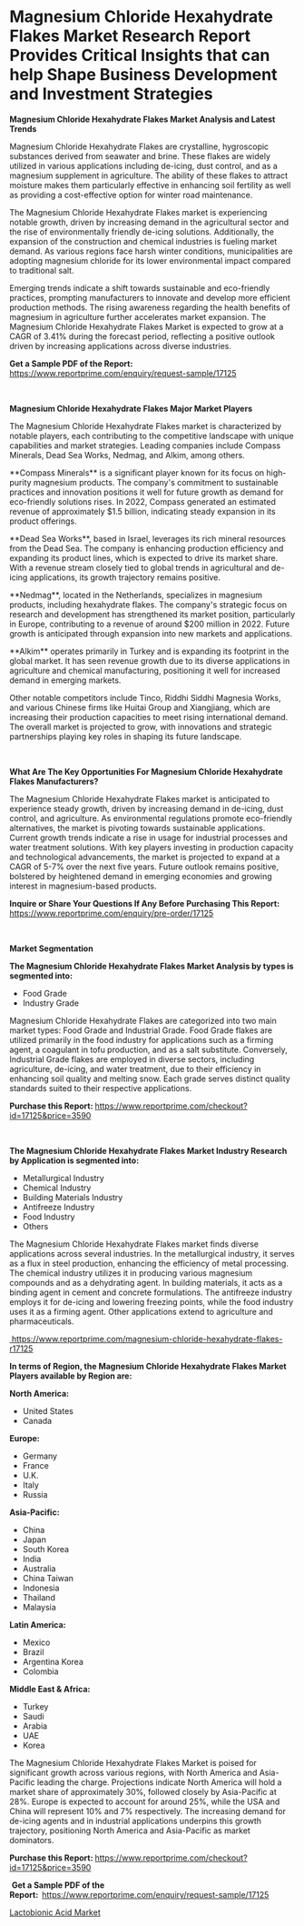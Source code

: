 <p><h1>Magnesium Chloride Hexahydrate Flakes Market Research Report Provides Critical Insights that can help Shape Business Development and Investment Strategies</h1></p><p><strong>Magnesium Chloride Hexahydrate Flakes Market Analysis and Latest Trends</strong></p>
<p><p>Magnesium Chloride Hexahydrate Flakes are crystalline, hygroscopic substances derived from seawater and brine. These flakes are widely utilized in various applications including de-icing, dust control, and as a magnesium supplement in agriculture. The ability of these flakes to attract moisture makes them particularly effective in enhancing soil fertility as well as providing a cost-effective option for winter road maintenance.</p><p>The Magnesium Chloride Hexahydrate Flakes market is experiencing notable growth, driven by increasing demand in the agricultural sector and the rise of environmentally friendly de-icing solutions. Additionally, the expansion of the construction and chemical industries is fueling market demand. As various regions face harsh winter conditions, municipalities are adopting magnesium chloride for its lower environmental impact compared to traditional salt.</p><p>Emerging trends indicate a shift towards sustainable and eco-friendly practices, prompting manufacturers to innovate and develop more efficient production methods. The rising awareness regarding the health benefits of magnesium in agriculture further accelerates market expansion. The Magnesium Chloride Hexahydrate Flakes Market is expected to grow at a CAGR of 3.41% during the forecast period, reflecting a positive outlook driven by increasing applications across diverse industries.</p></p>
<p><strong>Get a Sample PDF of the Report:&nbsp;</strong> <a href="https://www.reportprime.com/enquiry/request-sample/17125?utm_campaign=3200&utm_medium=2&utm_source=Github&utm_content=ia&utm_term=18032025&utm_id=magnesium-chloride-hexahydrate-flakes">https://www.reportprime.com/enquiry/request-sample/17125</a></p>
<p>&nbsp;</p>
<p><strong>Magnesium Chloride Hexahydrate Flakes Major Market Players</strong></p>
<p><p>The Magnesium Chloride Hexahydrate Flakes market is characterized by notable players, each contributing to the competitive landscape with unique capabilities and market strategies. Leading companies include Compass Minerals, Dead Sea Works, Nedmag, and Alkim, among others.</p><p>**Compass Minerals** is a significant player known for its focus on high-purity magnesium products. The company's commitment to sustainable practices and innovation positions it well for future growth as demand for eco-friendly solutions rises. In 2022, Compass generated an estimated revenue of approximately $1.5 billion, indicating steady expansion in its product offerings.</p><p>**Dead Sea Works**, based in Israel, leverages its rich mineral resources from the Dead Sea. The company is enhancing production efficiency and expanding its product lines, which is expected to drive its market share. With a revenue stream closely tied to global trends in agricultural and de-icing applications, its growth trajectory remains positive.</p><p>**Nedmag**, located in the Netherlands, specializes in magnesium products, including hexahydrate flakes. The company's strategic focus on research and development has strengthened its market position, particularly in Europe, contributing to a revenue of around $200 million in 2022. Future growth is anticipated through expansion into new markets and applications.</p><p>**Alkim** operates primarily in Turkey and is expanding its footprint in the global market. It has seen revenue growth due to its diverse applications in agriculture and chemical manufacturing, positioning it well for increased demand in emerging markets.</p><p>Other notable competitors include Tinco, Riddhi Siddhi Magnesia Works, and various Chinese firms like Huitai Group and Xiangjiang, which are increasing their production capacities to meet rising international demand. The overall market is projected to grow, with innovations and strategic partnerships playing key roles in shaping its future landscape.</p></p>
<p>&nbsp;</p>
<p><strong>What Are The Key Opportunities For Magnesium Chloride Hexahydrate Flakes Manufacturers?</strong></p>
<p><p>The Magnesium Chloride Hexahydrate Flakes market is anticipated to experience steady growth, driven by increasing demand in de-icing, dust control, and agriculture. As environmental regulations promote eco-friendly alternatives, the market is pivoting towards sustainable applications. Current growth trends indicate a rise in usage for industrial processes and water treatment solutions. With key players investing in production capacity and technological advancements, the market is projected to expand at a CAGR of 5-7% over the next five years. Future outlook remains positive, bolstered by heightened demand in emerging economies and growing interest in magnesium-based products.</p></p>
<p><strong>Inquire or Share Your Questions If Any Before Purchasing This Report:</strong> <a href="https://www.reportprime.com/enquiry/pre-order/17125?utm_campaign=3200&utm_medium=2&utm_source=Github&utm_content=ia&utm_term=18032025&utm_id=magnesium-chloride-hexahydrate-flakes">https://www.reportprime.com/enquiry/pre-order/17125</a></p>
<p>&nbsp;</p>
<p><strong>Market Segmentation</strong></p>
<p><strong>The Magnesium Chloride Hexahydrate Flakes Market Analysis by types is segmented into:</strong></p>
<p><ul><li>Food Grade</li><li>Industry Grade</li></ul></p>
<p><p>Magnesium Chloride Hexahydrate Flakes are categorized into two main market types: Food Grade and Industrial Grade. Food Grade flakes are utilized primarily in the food industry for applications such as a firming agent, a coagulant in tofu production, and as a salt substitute. Conversely, Industrial Grade flakes are employed in diverse sectors, including agriculture, de-icing, and water treatment, due to their efficiency in enhancing soil quality and melting snow. Each grade serves distinct quality standards suited to their respective applications.</p></p>
<p><strong>Purchase this Report:&nbsp;</strong><a href="https://www.reportprime.com/checkout?id=17125&price=3590&utm_campaign=3200&utm_medium=2&utm_source=Github&utm_content=ia&utm_term=18032025&utm_id=magnesium-chloride-hexahydrate-flakes">https://www.reportprime.com/checkout?id=17125&price=3590</a></p>
<p>&nbsp;</p>
<p><strong>The Magnesium Chloride Hexahydrate Flakes Market Industry Research by Application is segmented into:</strong></p>
<p><ul><li>Metallurgical Industry</li><li>Chemical Industry</li><li>Building Materials Industry</li><li>Antifreeze Industry</li><li>Food Industry</li><li>Others</li></ul></p>
<p><p>The Magnesium Chloride Hexahydrate Flakes market finds diverse applications across several industries. In the metallurgical industry, it serves as a flux in steel production, enhancing the efficiency of metal processing. The chemical industry utilizes it in producing various magnesium compounds and as a dehydrating agent. In building materials, it acts as a binding agent in cement and concrete formulations. The antifreeze industry employs it for de-icing and lowering freezing points, while the food industry uses it as a firming agent. Other applications extend to agriculture and pharmaceuticals.</p></p>
<p><a href="https://www.reportprime.com/magnesium-chloride-hexahydrate-flakes-r17125?utm_campaign=3200&utm_medium=2&utm_source=Github&utm_content=ia&utm_term=18032025&utm_id=magnesium-chloride-hexahydrate-flakes">&nbsp;https://www.reportprime.com/magnesium-chloride-hexahydrate-flakes-r17125</a></p>
<p><strong>In terms of Region, the Magnesium Chloride Hexahydrate Flakes Market Players available by Region are:</strong></p>
<p>
    <p> <strong> North America: </strong>
        <ul>
            <li>United States</li>
            <li>Canada</li>
        </ul>
        </p> 
    <p> <strong> Europe: </strong>
        <ul>
            <li>Germany</li>
            <li>France</li>
            <li>U.K.</li>
            <li>Italy</li>
            <li>Russia</li>
        </ul>
        </p> 
    <p> <strong> Asia-Pacific: </strong>
        <ul>
            <li>China</li>
            <li>Japan</li>
            <li>South Korea</li>
            <li>India</li>
            <li>Australia</li>
            <li>China Taiwan</li>
            <li>Indonesia</li>
            <li>Thailand</li>
            <li>Malaysia</li>
        </ul>
        </p> 
    <p> <strong> Latin America: </strong>
        <ul>
            <li>Mexico</li>
            <li>Brazil</li>
            <li>Argentina Korea</li>
            <li>Colombia</li>
        </ul>
        </p> 
    <p> <strong> Middle East & Africa: </strong>
        <ul>
            <li>Turkey</li>
            <li>Saudi</li>
            <li>Arabia</li>
            <li>UAE</li>
            <li>Korea</li>
        </ul>
    </p>
    </p>
<p><p>The Magnesium Chloride Hexahydrate Flakes Market is poised for significant growth across various regions, with North America and Asia-Pacific leading the charge. Projections indicate North America will hold a market share of approximately 30%, followed closely by Asia-Pacific at 28%. Europe is expected to account for around 25%, while the USA and China will represent 10% and 7% respectively. The increasing demand for de-icing agents and in industrial applications underpins this growth trajectory, positioning North America and Asia-Pacific as market dominators.</p></p>
<p><strong>Purchase this Report: </strong><a href="https://www.reportprime.com/checkout?id=17125&price=3590&utm_campaign=3200&utm_medium=2&utm_source=Github&utm_content=ia&utm_term=18032025&utm_id=magnesium-chloride-hexahydrate-flakes">https://www.reportprime.com/checkout?id=17125&price=3590</a></p>
<p>&nbsp;<strong>Get a Sample PDF of the Report:&nbsp;&nbsp;</strong><a href="https://www.reportprime.com/enquiry/request-sample/17125?utm_campaign=3200&utm_medium=2&utm_source=Github&utm_content=ia&utm_term=18032025&utm_id=magnesium-chloride-hexahydrate-flakes">https://www.reportprime.com/enquiry/request-sample/17125</a></p>
<p><strong></strong></p>
<p><p><a href="https://github.com/kaloyhboosh/Market-Research-Report-List-1/blob/main/lactobionic-acid-market.md?utm_campaign=3200&utm_medium=2&utm_source=Github&utm_content=ia&utm_term=18032025&utm_id=magnesium-chloride-hexahydrate-flakes">Lactobionic Acid Market</a></p></p>